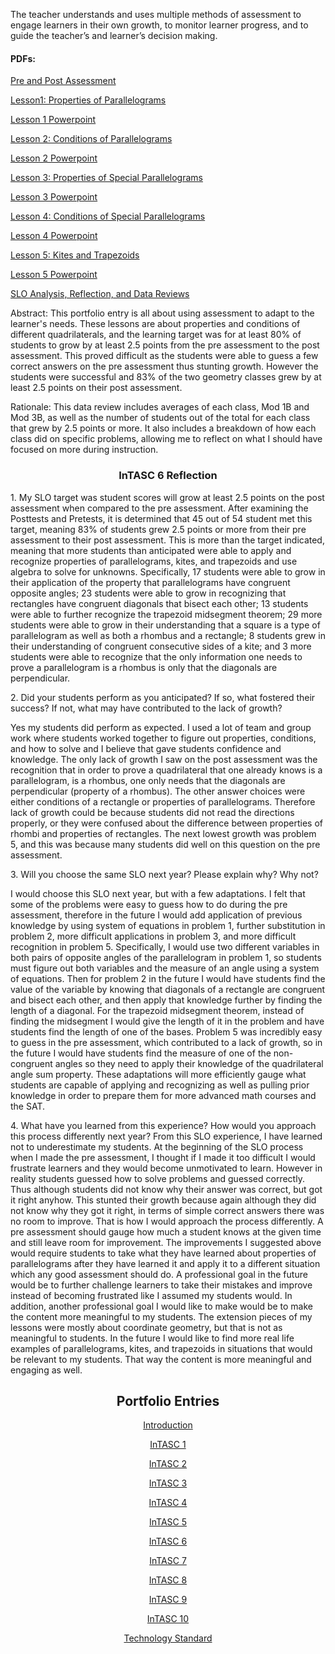 <html>
<p>The teacher understands and uses multiple methods of assessment to engage learners in their own growth, to monitor learner progress, and to guide the teacher’s and learner’s decision making.</p>
<body>
  <h4>PDFs: </h4>
  <p><a href="InTASC%206%20SLO%20Pre%20Quiz%2C%20Post%20Quiz%2C%20Quiz%20Redo.pdf">Pre and Post Assessment</a></p>
  <p><a href="InTASC%206%20LP%206-2.pdf">Lesson1: Properties of Parallelograms</a></p>
  <p><a href="G2a%20Properties%20of%20Parallelograms.pdf">Lesson 1 Powerpoint</a></p>
  <p><a href="InTASC%206%20LP%206-3.pdf">Lesson 2: Conditions of Parallelograms</a></p>
  <p><a href="G3b%20Conditions%20for%20Parallelograms%20Coordinate%20Proofs.pdf">Lesson 2 Powerpoint</a></p>
  <p><a href="InTASC%206%20LP%206-4.pdf">Lesson 3: Properties of Special Parallelograms</a></p>
  <p><a href="G2c%20after%20G3%20Properties%20of%20Special%20Parallelograms.pdf">Lesson 3 Powerpoint</a></p>
  <p><a href="InTASC%206%20LP%206-5.pdf">Lesson 4: Conditions of Special Parallelograms</a></p>
  <p><a href="Observation%20Conditions%20Special%20Parallelograms%20ppt.pdf">Lesson 4 Powerpoint</a></p>
  <p><a href="InTASC%206%20LP%206-6.pdf">Lesson 5: Kites and Trapezoids</a></p>
  <p><a href="G4a%20Properties%20of%20Kites.pdf">Lesson 5 Powerpoint</a></p>
  <p><a href="InTASC%206%20SLO%20template.pdf">SLO Analysis, Reflection, and Data Reviews</a></p>
  
  <p>Abstract: This portfolio entry is all about using assessment to adapt to the learner's needs. These lessons are about properties and conditions of different quadrilaterals, and the learning target was for at least 80% of students to grow by at least 2.5 points from the pre assessment to the post assessment. This proved difficult as the students were able to guess a few correct answers on the pre assessment thus stunting growth. However the students were successful and 83% of the two geometry classes grew by at least 2.5 points on their post assessment.</p>
  <p>Rationale: This data review includes averages of each class, Mod 1B and Mod 3B, as well as the number of students out of the total for each class that grew by 2.5 points or more. It also includes a breakdown of how each class did on specific problems, allowing me to reflect on what I should have focused on more during instruction. </p>
<h3 align="center">InTASC 6 Reflection</h3>
<p>1.	My SLO target was student scores will grow at least 2.5 points on the post assessment when compared to the pre assessment.  After examining the Posttests and Pretests, it is determined that 45 out of 54 student met this target, meaning 83% of students grew 2.5 points or more from their pre assessment to their post assessment.  This is more than the target indicated, meaning that more students than anticipated were able to apply and recognize properties of parallelograms, kites, and trapezoids and use algebra to solve for unknowns.  Specifically, 17 students were able to grow in their application of the property that parallelograms have congruent opposite angles; 23 students  were able to grow in recognizing that rectangles have congruent diagonals that bisect each other; 13 students were able to further recognize the trapezoid midsegment theorem; 29 more students were able to grow in their understanding that a square is a type of parallelogram as well as both a rhombus and a rectangle; 8 students grew in their understanding of congruent consecutive sides of a kite; and 3 more students were able to recognize that the only information one needs to prove a parallelogram is a rhombus is only that the diagonals are perpendicular. </p>
<p>2.	Did your students perform as you anticipated? If so, what fostered their success?  If not, what may have contributed to the lack of growth? 
<p>Yes my students did perform as expected.  I used a lot of team and group work where students worked together to figure out properties, conditions, and how to solve and I believe that gave students confidence and knowledge. The only lack of growth I saw on the post assessment was the recognition that in order to prove a quadrilateral that one already knows is a parallelogram, is a rhombus, one only needs that the diagonals are perpendicular (property of a rhombus).  The other answer choices were either conditions of a rectangle or properties of parallelograms.  Therefore lack of growth could be because students did not read the directions properly, or they were confused about the difference between properties of rhombi and properties of rectangles. The next lowest growth was problem 5, and this was because many students did well on this question on the pre assessment. </p></p>
<p>3.	Will you choose the same SLO next year?  Please explain why?  Why not? 
<p>I would choose this SLO next year, but with a few adaptations.  I felt that some of the problems were easy to guess how to do during the pre assessment, therefore in the future I would add application of previous knowledge by using system of equations in problem 1, further substitution in problem 2, more difficult applications in problem 3, and more difficult recognition in problem 5.  Specifically, I would use two different variables in both pairs of opposite angles of the parallelogram in problem 1, so students must figure out both variables and the measure of an angle using a system of equations.  Then for problem 2 in the future I would have students find the value of the variable by knowing that diagonals of a rectangle are congruent and bisect each other, and then apply that knowledge further by finding the length of a diagonal.  For the trapezoid midsegment theorem, instead of finding the midsegment I would give the length of it in the problem and have students find the length of one of the bases.  Problem 5 was incredibly easy to guess in the pre assessment, which contributed to a lack of growth, so in the future I would have students find the measure of one of the non-congruent angles so they need to apply their knowledge of the quadrilateral angle sum property.   These adaptations will more efficiently gauge what students are capable of applying and recognizing as well as pulling prior knowledge in order to prepare them for more advanced math courses and the SAT.  </p></p>
<p>4.	What have you learned from this experience?  How would you approach this process differently next year? 
From this SLO experience, I have learned not to underestimate my students.  At the beginning of the SLO process when I made the pre assessment, I thought if I made it too difficult I would frustrate learners and they would become unmotivated to learn.  However in reality students guessed how to solve problems and guessed correctly.  Thus although students did not know why their answer was correct, but got it right anyhow.  This stunted their growth because again although they did not know why they got it right, in terms of simple correct answers there was no room to improve.  That is how I would approach the process differently.  A pre assessment should gauge how much a student knows at the given time and still leave room for improvement.  The improvements I suggested above would require students to take what they have learned about properties of parallelograms after they have learned it and apply it to a different situation which any good assessment should do.  A professional goal in the future would be to further challenge learners to take their mistakes and improve instead of becoming frustrated like I assumed my students would.  In addition, another professional goal I would like to make would be to make the content more meaningful to my students.  The extension pieces of my lessons were mostly about coordinate geometry, but that is not as meaningful to students.  In the future I would like to find more real life examples of parallelograms, kites, and trapezoids in situations that would be relevant to my students.  That way the content is more meaningful and engaging as well.  </p></p>



  <h2 align="center">Portfolio Entries</h2>
<p align="center"><a href="https://etrumble.github.io/Emily-Trumble-Portfolio/">Introduction</a></p>
<p align="center"><a href="https://etrumble.github.io/InTASC_1/">InTASC 1</a></p>
<p align="center"><a href="https://etrumble.github.io/InTASC_2/">InTASC 2</a></p>
<p align="center"><a href="https://etrumble.github.io/InTASC_3/">InTASC 3</a></p>
<p align="center"><a href="https://etrumble.github.io/InTASC_4/">InTASC 4</a></p>
<p align="center"><a href="https://etrumble.github.io/InTASC_5/">InTASC 5</a></p>
<p align="center"><a href="https://etrumble.github.io/InTASC_6/">InTASC 6<a/></p>
<p align="center"><a href="https://etrumble.github.io/InTASC_7/">InTASC 7</a></p>
<p align="center"><a href="https://etrumble.github.io/InTASC_8/">InTASC 8</a></p>
<p align="center"><a href="https://etrumble.github.io/InTASC_9/">InTASC 9</a></p>
<p align="center"><a href="https://etrumble.github.io/InTASC_10/">InTASC 10</a></p>
<p align="center"><a href="https://etrumble.github.io/Technology_Standard/">Technology Standard</a></p>
  

